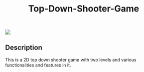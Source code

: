 </p>
<h1 align = 'center'>Top-Down-Shooter-Game</h1>
<br>

[![](https://img.shields.io/badge/Made_with-Unity-blue?style=for-the-badge&logo=unity)](https://unity.com/ "Unity")

</p>

## Description ##
<p>
This is a 2D top down shooter game with two levels and various functionalities and features in it.
</p>

<br>